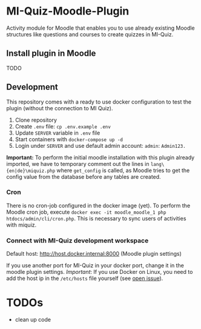 # MI-Quiz-Moodle-Plugin
Activity module for Moodle that enables you to use already existing Moodle
structures like questions and courses to create quizzes in MI-Quiz.

## Install plugin in Moodle
TODO

## Development

This repository comes with a ready to use docker configuration to test the plugin (without the connection to MI Quiz).
1. Clone repository
2. Create `.env` file: `cp .env.example .env`
3. Update `SERVER` variable in `.env` file
4. Start containers with `docker-compose up -d`
5. Login under `SERVER` and use default admin account: `admin`: `Admin123.`

**Important:** To perform the initial moodle installation with this plugin already imported, we
have to temporary comment out the lines in `lang\{en|de}\miquiz.php` where `get_config` is called,
as Moodle tries to get the config value from the database before any tables are created.

### Cron
There is no cron-job configured in the docker image (yet). To perform the Moodle cron job, execute
`docker exec -it moodle_moodle_1 php htdocs/admin/cli/cron.php`. This is necessary to sync users
of activities with miquiz.

### Connect with MI-Quiz development workspace

Default host: http://host.docker.internal:8000 (Moodle plugin settings)

If you use another port for MI-Quiz in your docker port, change it in the moodle plugin settings.
*Important*: If you use Docker on Linux, you need to add the host ip in the `/etc/hosts` file yourself (see
[open issue](https://github.com/docker/for-linux/issues/264)).

# TODOs
- clean up code
